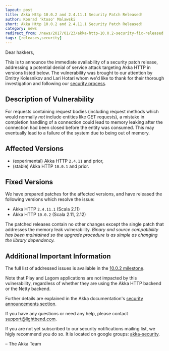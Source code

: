 ```yaml
---
layout: post
title: Akka Http 10.0.2 and 2.4.11.1 Security Patch Released!
author: Konrad 'ktoso' Malawski
short: Akka Http 10.0.2 and 2.4.11.1 Security Patch Released!
category: news
redirect_from: /news/2017/01/23/akka-http-10.0.2-security-fix-released.html
tags: [releases,security]
---
```


Dear hakkers,

This is to announce the immediate availability of a security patch release, addressing a potential denial of service 
attack targeting Akka HTTP in versions listed below. The vulnerability was brought to our attention by Dmitry Kolesnikov 
and Lari Hotari whom we'd like to thank for their thorough investigation and following our [security process](https://doc.akka.io/docs/akka-http/10.0/security.html#reporting-vulnerabilities).
                                                                                                       
## Description of Vulnerability
 
For requests containing request bodies (including request methods which would normally *not* include entities like GET requests), 
a mistake in completion handling of a connection could lead to memory leaking after the connection had been closed before 
the entity was consumed. This may eventually lead to a failure of the system due to being out of memory.

## Affected Versions

- (experimental) Akka HTTP `2.4.11` and prior,
- (stable) Akka HTTP `10.0.1` and prior.

## Fixed Versions

We have prepared patches for the affected versions, and have released the following versions which resolve the issue: 

- Akka HTTP `2.4.11.1` (Scala 2.11)
- Akka HTTP `10.0.2` (Scala 2.11, 2.12)

The patched releases contain no other changes except the single patch that addresses the memory leak vulnerability. 
*Binary and source compatibility has been maintained so the upgrade procedure is as simple as changing the library dependency.*

## Additional Important Information

The full list of addressed issues is available in the [10.0.2 milestone](https://github.com/akka/akka-http/milestone/20?closed=1).

Note that Play and Lagom applications are not impacted by this vulnerability, regardless of whether they are using the Akka HTTP backend or the Netty backend.

Further details are explained in the Akka documentation's [security announcements section](https://doc.akka.io/docs/akka-http/10.0/security/2017-01-23-denial-of-service-via-leak-on-unconsumed-closed-connections.html).

If you have any questions or need any help, please contact [support@lightbend.com](mailto:support@lightbend.com).

If you are not yet subscribed to our security notifications mailing list, we higly recommend you do so.
It is located on google groups: [akka-security](https://groups.google.com/forum/#!forum/akka-security).

– The Akka Team
